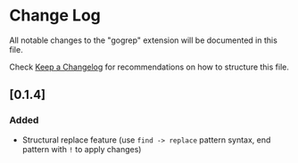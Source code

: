 # Change Log

All notable changes to the "gogrep" extension will be documented in this file.

Check [Keep a Changelog](http://keepachangelog.com/) for recommendations on how to structure this file.

## [0.1.4]
### Added
- Structural replace feature (use `find -> replace` pattern syntax, end pattern with `!` to apply changes)
